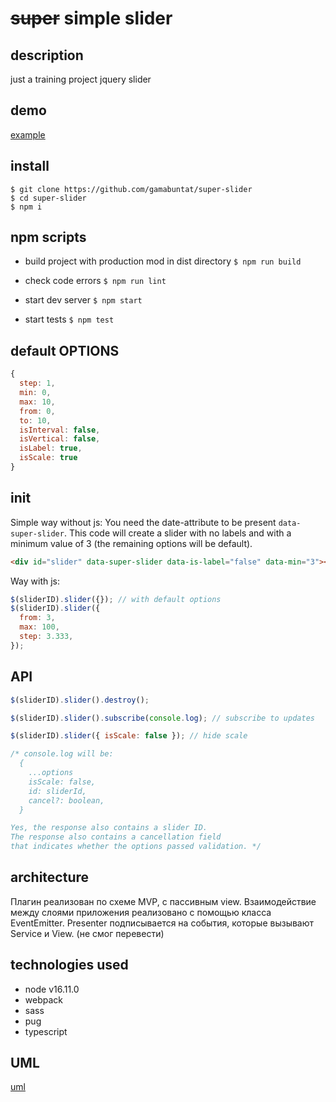 # ~~super~~ simple slider

## description

just a training project jquery slider

## demo

[example](https://gamabuntat.github.io/super-slider/)

## install

```
$ git clone https://github.com/gamabuntat/super-slider
$ cd super-slider
$ npm i
```

## npm scripts

- build project with production mod in dist directory
  `$ npm run build`

- check code errors
  `$ npm run lint`

- start dev server
  `$ npm start`

- start tests
  `$ npm test`

## default OPTIONS

```javascript
{
  step: 1,
  min: 0,
  max: 10,
  from: 0,
  to: 10,
  isInterval: false,
  isVertical: false,
  isLabel: true,
  isScale: true
}
```

## init

Simple way without js:
You need the date-attribute to be present `data-super-slider`.
This code will create a slider with no labels and with a minimum value of 3 (the remaining options will be default).

```html
<div id="slider" data-super-slider data-is-label="false" data-min="3"></div>
```

Way with js:

```javascript
$(sliderID).slider({}); // with default options
$(sliderID).slider({
  from: 3,
  max: 100,
  step: 3.333,
});
```

## API

```javascript
$(sliderID).slider().destroy();

$(sliderID).slider().subscribe(console.log); // subscribe to updates

$(sliderID).slider({ isScale: false }); // hide scale

/* console.log will be:
  {
    ...options
    isScale: false,
    id: sliderId,
    cancel?: boolean,
  }

Yes, the response also contains a slider ID.
The response also contains a cancellation field 
that indicates whether the options passed validation. */
```

## architecture

Плагин реализован по схеме MVP, с пассивным view.
Взаимодействие между слоями приложения реализовано с помощью класса EventEmitter. Presenter подписывается на события, которые вызывают Service и View.
(не смог перевести)

## technologies used

- node v16.11.0
- webpack
- sass
- pug
- typescript

## UML

[uml](https://viewer.diagrams.net/?highlight=0000ff&edit=_blank&layers=1&nav=1#R7V1tb5s6FP41kbYPmTAkJP3YJt16pW6r1ml3%2B%2BgFN%2FEdwRE4bbNff4%2FBQMDQkcQu0WRp0uKDccHPeeM5Ngy82fr5Q4w3q48sIOHAdYLngTcfuK7rOBP4T0h2mQRNfSlZxjSQslJwT38TKXSkdEsDklQ6csZCTjdV4YJFEVnwigzHMXuqdntgYfWvbvCSKIL7BQ5V6b804KtMOnUnpfyG0OUq%2F8vIv8iOrHHeWd5JssIBe9oTedcDbxYzxrNf6%2BcZCcXs5fOSnfe%2B5WhxYTGJeJcT2PZm%2Fpk46%2Ffoy5wnm8%2Bffn76MJSjPOJwK2%2F4LiYJjEhiedV8l09F8kTXIY6gdfXAIn4vjyBo45AuI%2Fi9yM70rh5JzCnM4qU8wNkGpIsVDYNbvGNbccUJx4tfeetqxWL6G4bFoRwTDsdcKoTrV3rcizNB7IAULhf63OXTgGqij%2Fi50vEWJ1wKFiwM8SahP4vbWON4SaMrxjlby05yfuB2yHPrxKMCTjAEwtaExzvoIk%2FwfKkB0gYuZPOp1CeUd1nt6dJ0KtVYqvCyGLlEGX5IoA8A3VVAHwqkSfxIFyC4hMY%2F97IFM%2B96SMyE6PNIyZPs8E38rKsITBJPoYvZLzJjIQNdmEcs0xkahjVRrjYheeCtSpNs8IJGy9u0z3xUSr7IqRIiBuc%2BhKl5rWgQkEgAzjjmOENX3MCG0Yinczm%2Bgn8w4zPn3XgwhgufQRuVbfgnusd8xiK4F0xToAmozhMR6tNNK9oNTlUVqRpitruoxnhkSDU8RTUUjEOaYpdhnPtEdBTAa4AqJCWiXwXg8yFSUPdU1L0GhEP8k4R3LKGcMjF%2BnPWtId8XuNOudm8I20kHcEkA0U82YYpWbMkiHF6XUpjzbRSQQM542eeWpeAJ7P4jnO%2Bk58ZbzoTv5uvcr5MouBSBWYSLECcJXWTC91TcTjoqtOTpaFQAIi7tZQ8Md8K28YK8MAdjmUKAoycvIZlFcRXKmISY08fqhTQhlZ4K94l3ex2kHpYj3wlBGSnQRTVSDL1JDfVsxFIHiks7Xi3GilY0unYb%2FY%2BL%2FggdF%2F3RxJSP95vDfwiJdlyL9wsx4eDv6%2FLU0SY14SZmS5jm5ArH9UNJmlBXZSscgfNPbA5xcJgZa8khEDKlYBObRBhDF416ziKmDeBeZfeVkC8k2cCEkDdvrVlrB37aDfjc%2FrUjf6EgD3PwQJc2VTCUKnjjrrZuCvL8gmq5QizN3Br5wUbe8lxxYOw2ZuNIJQRt7NaF7tjtN3QjlfjLYjc8C9vIbQx2v6MXN2fUKvFT0Ls2dGsJ3f6RT%2FnmIveoxdYfKBElMMHh893GhvAjWF7vzGO4yujZGK4N3t6DuErfZYYNw69Y8EYY9Vtr3%2BYUoPdw7p9dHUfqSrWIk12TlqoNmjQjclg1Rim3DGtBG02c6hBZmUieVaJ2aFlH%2BTueU1MCA2UdpLKws4zND4gt8GhM%2FYa1op3rda3wOE67xp4WI1SSNqvmrOEZj0hltkHhoKDQ4oLOJulT2Vmb9GmDt%2B%2Bkz1V52IK5ET5UsDZFcbU4MmMsDiyho18duqaAI1MO3lVp2ruy%2Bm7Du87w7tbie%2F9Vmdy12%2FCuzeDblOBcwrtrF2YahLf38N5G1mZez4Zw%2FZD3zuK4Kkt7k66Is9Hb4MP5aNJ78G5efmmD9wmmrmdBpDlTtwsiDcLbe%2FBuWxG5BgOyoVs%2F4L2Hbr%2FDIqlXKcDAzXwf5FtmoPFDNAAe2Zw%2F7x%2Bc74pWUbgJKF6zKPi6otFgv36DGl1RuS3HHQ20FnhcyV7%2BeV9Os2aY3ZYzdF8u4Cgn%2BKd1lxu1jJaHXJUvvk93gNj00yR5dAbFIU%2Flkm0CemLAOvNVvZ5d1WsQ3r4TUE%2Blg7MElLPlMiTfJDofWVAvE2UdbgrnKrtY%2B9erIL2Xi%2FwmfrGPhPXVVgx5LWu4Tl4x1JIJ6l8yVN8LdFFJCrtfmdEs0lPLErfCWdsk0iCH2X8B0lP9iU0hTwshbQ7rbFJIu6jcILy9p5Bti8q3mwBz8k2IbWaoH%2FfeqUxPLU2kL7%2BzAdwkC9R%2FFdKzK4S1m%2FqZrxD27Aphg%2FD2HcFHKqtbrAMWLi%2BfORvF9WPfexQfddkR9ueqX%2FXVe2mNb5%2B9eab8%2B97vvWIjtMpao2jkpcaBPkanpfLXNOcnkjzupBqt67vCsktVKB5lnPp7X5HnvRtXh2phi3TRM6MuvJ8uvRg67xyvqhzTkf%2BieojGHYkp3KdIGstadaFn3avaGlUt3zv%2Fx2q0%2B2o6idwWDuhQpSzeQto2kGGV9DvwCH8XFe22aIl2KvqiG5KnU9HTi5pmGGCW%2FSZG4u%2FWEy1rWzrA99oW32H149%2BFZPZw%2FQpI%2Bq%2BMpPoEef0Is3O9ptx%2BMGCgjS%2BqJ47Drm8OLxRE%2FytdmxYNzdzBpSOMRiiBfZHv4c%2BVbW8ZPxfKaGLXDRmEt2%2FKaOI2oCsoo4wlqrysm4CLt9SRfh3oSh3VczZ9SnB2eXbrRyEkz1ByTj%2F2jrQQDMY%2BJNH2kqgTc7xxvtG3%2BALEkc%2F5ykD11EDT06Ff%2F2QFeoVlR9Mmz9WD0h6lkfmmjXcj8A17FFfBd7Vu24CWypZ12sthbudG140bhh6JXKeqfsoayq72Uv%2F0iltff6%2FJXtB0XPk7%2BdP4kfYCzfILcln38kN83vX%2F)
